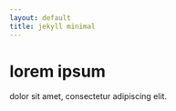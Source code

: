 ```yaml
---
layout: default
title: jekyll minimal
---
```


# lorem ipsum

dolor sit amet, consectetur adipiscing elit.
